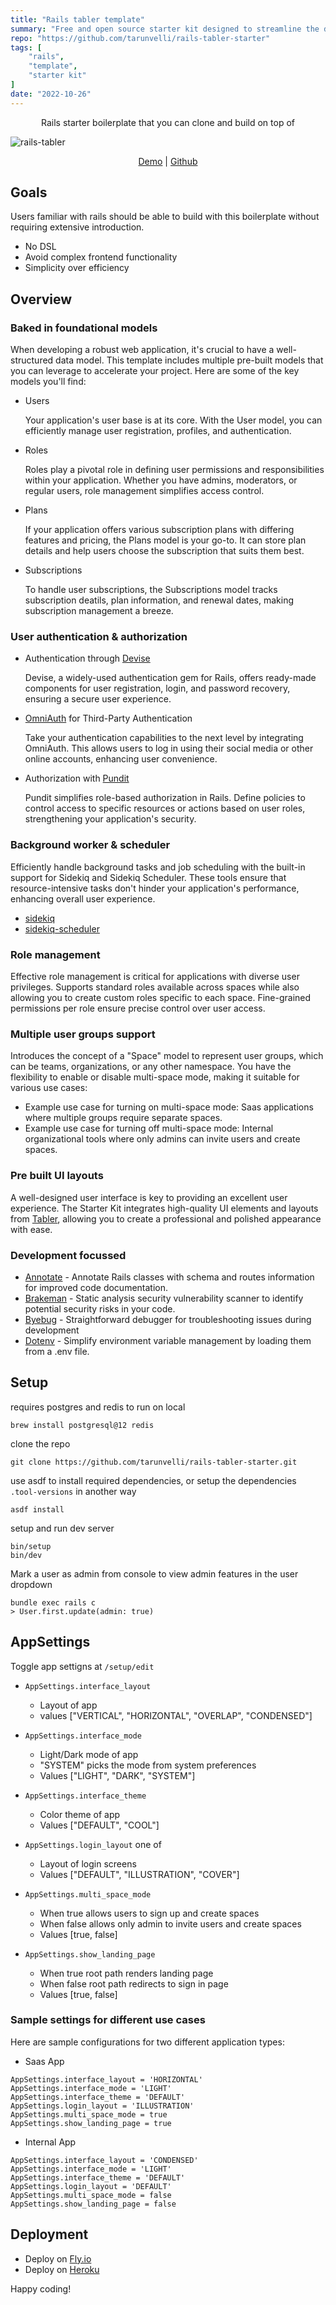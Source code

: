 ```yaml
---
title: "Rails tabler template"
summary: "Free and open source starter kit designed to streamline the development of web applications using the Ruby on Rails framework"
repo: "https://github.com/tarunvelli/rails-tabler-starter"
tags: [
    "rails",
    "template",
    "starter kit"
]
date: "2022-10-26"
---
```


<center>Rails starter boilerplate that you can clone and build on top of</center>

![rails-tabler](/assets/rails-tabler.gif)

<center>
    <a href="https://rails-tabler.fly.dev" target="_blank" rel="noopener noreferrer">Demo</a> |
    <a href="https://github.com/tarunvelli/rails-tabler-starter" target="_blank" rel="noopener noreferrer">Github</a>
</center>

## Goals

Users familiar with rails should be able to build with this boilerplate without requiring extensive introduction.

* No DSL
* Avoid complex frontend functionality
* Simplicity over efficiency

## Overview

### Baked in foundational models

When developing a robust web application, it's crucial to have a well-structured data model. This template includes multiple pre-built models that you can leverage to accelerate your project. Here are some of the key models you'll find:

* Users

    Your application's user base is at its core. With the User model, you can efficiently manage user registration, profiles, and authentication.

* Roles

    Roles play a pivotal role in defining user permissions and responsibilities within your application. Whether you have admins, moderators, or regular users, role management simplifies access control.

* Plans

    If your application offers various subscription plans with differing features and pricing, the Plans model is your go-to. It can store plan details and help users choose the subscription that suits them best.

* Subscriptions

    To handle user subscriptions, the Subscriptions model tracks subscription deatils, plan information, and renewal dates, making subscription management a breeze.

### User authentication & authorization

* Authentication through [Devise](https://github.com/heartcombo/devise)

    Devise, a widely-used authentication gem for Rails, offers ready-made components for user registration, login, and password recovery, ensuring a secure user experience.

* [OmniAuth](https://github.com/heartcombo/devise/wiki/OmniAuth%3A-Overview) for Third-Party Authentication

    Take your authentication capabilities to the next level by integrating OmniAuth. This allows users to log in using their social media or other online accounts, enhancing user convenience.

* Authorization with [Pundit](https://github.com/varvet/pundit)

    Pundit simplifies role-based authorization in Rails. Define policies to control access to specific resources or actions based on user roles, strengthening your application's security.

### Background worker & scheduler

Efficiently handle background tasks and job scheduling with the built-in support for Sidekiq and Sidekiq Scheduler. These tools ensure that resource-intensive tasks don't hinder your application's performance, enhancing overall user experience.

* [sidekiq](https://github.com/mperham/sidekiq/)
* [sidekiq-scheduler](https://github.com/sidekiq-scheduler/sidekiq-scheduler)

### Role management

Effective role management is critical for applications with diverse user privileges. Supports standard roles available across spaces while also allowing you to create custom roles specific to each space. Fine-grained permissions per role ensure precise control over user access.

### Multiple user groups support

Introduces the concept of a "Space" model to represent user groups, which can be teams, organizations, or any other namespace. You have the flexibility to enable or disable multi-space mode, making it suitable for various use cases:

* Example use case for turning on multi-space mode: Saas applications where multiple groups require separate spaces.
* Example use case for turning off multi-space mode: Internal organizational tools where only admins can invite users and create spaces.

### Pre built UI layouts

A well-designed user interface is key to providing an excellent user experience. The Starter Kit integrates high-quality UI elements and layouts from [Tabler](https://tabler.io/), allowing you to create a professional and polished appearance with ease.

### Development focussed

* [Annotate](https://github.com/ctran/annotate_models) - Annotate Rails classes with schema and routes information for improved code documentation.
* [Brakeman](https://github.com/presidentbeef/brakeman) - Static analysis security vulnerability scanner to identify potential security risks in your code.
* [Byebug](https://github.com/deivid-rodriguez/byebug) - Straightforward debugger for troubleshooting issues during development
* [Dotenv](https://github.com/bkeepers/dotenv) - Simplify environment variable management by loading them from a .env file.

## Setup

requires postgres and redis to run on local

```
brew install postgresql@12 redis
```

clone the repo

```
git clone https://github.com/tarunvelli/rails-tabler-starter.git
```

use asdf to install required dependencies, or setup the dependencies `.tool-versions` in another way
```
asdf install
```

setup and run dev server
```
bin/setup
bin/dev
```

Mark a user as admin from console to view admin features in the user dropdown
```
bundle exec rails c
> User.first.update(admin: true)
```

## AppSettings

Toggle app settigns at `/setup/edit`

* `AppSettings.interface_layout`
    * Layout of app
    * values ["VERTICAL", "HORIZONTAL", "OVERLAP", "CONDENSED"]

* `AppSettings.interface_mode`
    * Light/Dark mode of app
    * "SYSTEM" picks the mode from system preferences
    * Values ["LIGHT", "DARK", "SYSTEM"]

* `AppSettings.interface_theme`
    * Color theme of app
    * Values ["DEFAULT", "COOL"]

* `AppSettings.login_layout` one of
    * Layout of login screens
    * Values ["DEFAULT", "ILLUSTRATION", "COVER"]

* `AppSettings.multi_space_mode`
    * When true allows users to sign up and create spaces
    * When false allows only admin to invite users and create spaces
    * Values [true, false]

* `AppSettings.show_landing_page`
    * When true root path renders landing page
    * When false root path redirects to sign in page
    * Values [true, false]

### Sample settings for different use cases

Here are sample configurations for two different application types:

* Saas App

```
AppSettings.interface_layout = 'HORIZONTAL'
AppSettings.interface_mode = 'LIGHT'
AppSettings.interface_theme = 'DEFAULT'
AppSettings.login_layout = 'ILLUSTRATION'
AppSettings.multi_space_mode = true
AppSettings.show_landing_page = true
```

* Internal App

```
AppSettings.interface_layout = 'CONDENSED'
AppSettings.interface_mode = 'LIGHT'
AppSettings.interface_theme = 'DEFAULT'
AppSettings.login_layout = 'DEFAULT'
AppSettings.multi_space_mode = false
AppSettings.show_landing_page = false
```

## Deployment

* Deploy on [Fly.io](https://fly.io/docs/rails/getting-started/)
* Deploy on [Heroku](https://devcenter.heroku.com/articles/getting-started-with-rails7)

Happy coding!
